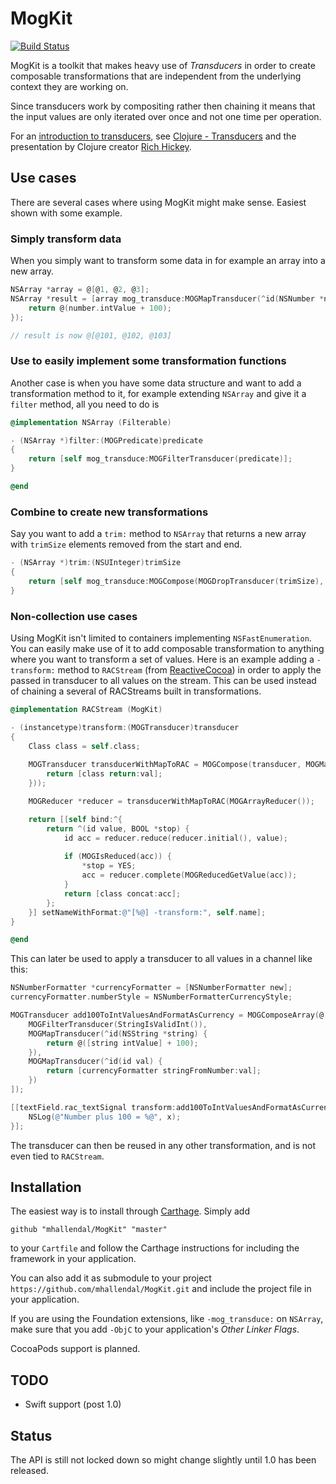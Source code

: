 # MogKit
[![Build Status](https://travis-ci.org/mhallendal/MogKit.svg?branch=master)](https://travis-ci.org/mhallendal/MogKit)

MogKit is a toolkit that makes heavy use of _Transducers_ in order to create composable transformations that are independent from the underlying context they are working on.

Since transducers work by compositing rather then chaining it means that the input values are only iterated over once and not one time per operation.

For an [introduction to transducers](http://blog.cognitect.com/blog/2014/8/6/transducers-are-coming), see [Clojure - Transducers](http://clojure.org/transducers) and the presentation by Clojure creator [Rich Hickey](https://www.youtube.com/watch?v=6mTbuzafcII).

## Use cases
There are several cases where using MogKit might make sense. Easiest shown with some example.

### Simply transform data
When you simply want to transform some data in for example an array into a new array.

```objective-c
NSArray *array = @[@1, @2, @3];
NSArray *result = [array mog_transduce:MOGMapTransducer(^id(NSNumber *number) {
    return @(number.intValue + 100);
});

// result is now @[@101, @102, @103]
```

### Use to easily implement some transformation functions
Another case is when you have some data structure and want to add a transformation method to it, for example extending `NSArray` and give it a `filter` method, all you need to do is

```objective-c
@implementation NSArray (Filterable)

- (NSArray *)filter:(MOGPredicate)predicate
{
    return [self mog_transduce:MOGFilterTransducer(predicate)];
}

@end
```

### Combine to create new transformations
Say you want to add a `trim:` method to `NSArray` that returns a new array with `trimSize` elements removed from the start and end.
```objective-c
- (NSArray *)trim:(NSUInteger)trimSize 
{
    return [self mog_transduce:MOGCompose(MOGDropTransducer(trimSize), MOGTakeTransducer(self.count - 2 * trimSize))];
}
```

### Non-collection use cases
Using MogKit isn't limited to containers implementing `NSFastEnumeration`. You can easily make use of it to add composable transformation to anything where you want to transform a set of values. Here is an example adding a `-transform:` method to `RACStream` (from [ReactiveCocoa](https://github.com/ReactiveCocoa/ReactiveCocoa)) in order to apply the passed in transducer to all values on the stream. This can be used instead of chaining a several of RACStreams built in transformations.

```objective-c
@implementation RACStream (MogKit)

- (instancetype)transform:(MOGTransducer)transducer
{
    Class class = self.class;
    
    MOGTransducer transducerWithMapToRAC = MOGCompose(transducer, MOGMapTransducer(^id(id val) {
        return [class return:val];
    }));

    MOGReducer *reducer = transducerWithMapToRAC(MOGArrayReducer());

    return [[self bind:^{
        return ^(id value, BOOL *stop) {
            id acc = reducer.reduce(reducer.initial(), value);
            
            if (MOGIsReduced(acc)) {
                *stop = YES;
                acc = reducer.complete(MOGReducedGetValue(acc));
            }
            return [class concat:acc];
        };
    }] setNameWithFormat:@"[%@] -transform:", self.name];
}

@end
```

This can later be used to apply a transducer to all values in a channel like this:

```objective-c
NSNumberFormatter *currencyFormatter = [NSNumberFormatter new];
currencyFormatter.numberStyle = NSNumberFormatterCurrencyStyle;

MOGTransducer add100ToIntValuesAndFormatAsCurrency = MOGComposeArray(@[
    MOGFilterTransducer(StringIsValidInt()),
    MOGMapTransducer(^id(NSString *string) {
        return @([string intValue] + 100);
    }),
    MOGMapTransducer(^id(id val) {
        return [currencyFormatter stringFromNumber:val];
    })
]);

[[textField.rac_textSignal transform:add100ToIntValuesAndFormatAsCurrency] subscribeNext:^(id x) {
    NSLog(@"Number plus 100 = %@", x);
}];

```

The transducer can then be reused in any other transformation, and is not even tied to `RACStream`.


## Installation
The easiest way is to install through [Carthage](https://github.com/Carthage/Carthage). Simply add

```
github "mhallendal/MogKit" "master"
```

to your `Cartfile` and follow the Carthage instructions for including the framework in your application.

You can also add it as submodule to your project `https://github.com/mhallendal/MogKit.git` and include the project file in your application.

If you are using the Foundation extensions, like `-mog_transduce:` on `NSArray`, make sure that you add `-ObjC` to your application's _Other Linker Flags_.

CocoaPods support is planned.

## TODO
- Swift support (post 1.0)

## Status
The API is still not locked down so might change slightly until 1.0 has been released.
